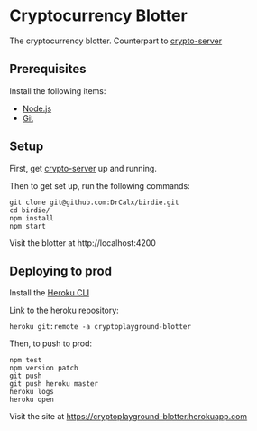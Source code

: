 # Cryptocurrency Blotter

The cryptocurrency blotter. Counterpart to [crypto-server](https://github.com/cryptoplayground/crypto-server)

## Prerequisites

Install the following items:
  - [Node.js](https://nodejs.org)
  - [Git](https://git-scm.com/downloads)

## Setup

First, get [crypto-server](https://github.com/cryptoplayground/crypto-server) up and running.

Then to get set up, run the following commands:
```
git clone git@github.com:DrCalx/birdie.git
cd birdie/
npm install
npm start
```

Visit the blotter at http://localhost:4200

## Deploying to prod

Install the [Heroku CLI](https://devcenter.heroku.com/articles/heroku-cli)

Link to the heroku repository:
```
heroku git:remote -a cryptoplayground-blotter
```

Then, to push to prod:
```
npm test
npm version patch
git push
git push heroku master
heroku logs
heroku open
```

Visit the site at https://cryptoplayground-blotter.herokuapp.com